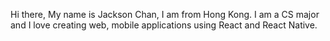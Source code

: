 Hi there,
My name is Jackson Chan, I am from Hong Kong.
I am a CS major and I love creating web, mobile applications using React and React Native.
